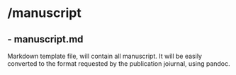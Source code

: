 # /manuscript

## - manuscript.md
Markdown template file, will contain all manuscript.
It will be easily converted to the format requested by the publication joiurnal, using pandoc.

